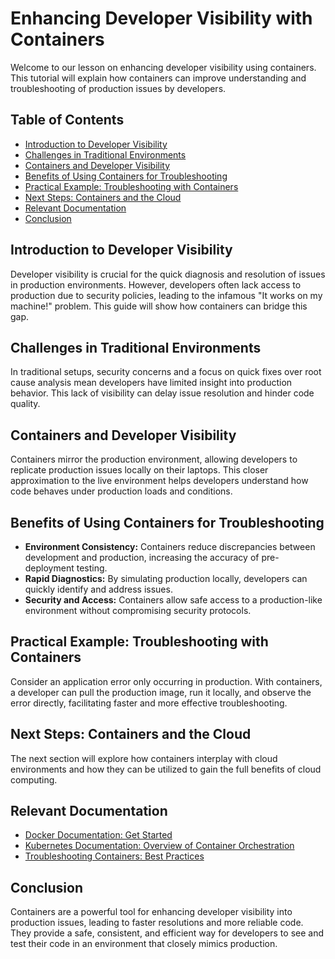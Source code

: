 # Enhancing Developer Visibility with Containers

Welcome to our lesson on enhancing developer visibility using containers. This tutorial will explain how containers can improve understanding and troubleshooting of production issues by developers.

## Table of Contents

- [Introduction to Developer Visibility](#introduction-to-developer-visibility)
- [Challenges in Traditional Environments](#challenges-in-traditional-environments)
- [Containers and Developer Visibility](#containers-and-developer-visibility)
- [Benefits of Using Containers for Troubleshooting](#benefits-of-using-containers-for-troubleshooting)
- [Practical Example: Troubleshooting with Containers](#practical-example-troubleshooting-with-containers)
- [Next Steps: Containers and the Cloud](#next-steps-containers-and-the-cloud)
- [Relevant Documentation](#relevant-documentation)
- [Conclusion](#conclusion)

## Introduction to Developer Visibility

Developer visibility is crucial for the quick diagnosis and resolution of issues in production environments. However, developers often lack access to production due to security policies, leading to the infamous "It works on my machine!" problem. This guide will show how containers can bridge this gap.

## Challenges in Traditional Environments

In traditional setups, security concerns and a focus on quick fixes over root cause analysis mean developers have limited insight into production behavior. This lack of visibility can delay issue resolution and hinder code quality.

## Containers and Developer Visibility

Containers mirror the production environment, allowing developers to replicate production issues locally on their laptops. This closer approximation to the live environment helps developers understand how code behaves under production loads and conditions.

## Benefits of Using Containers for Troubleshooting

- **Environment Consistency:** Containers reduce discrepancies between development and production, increasing the accuracy of pre-deployment testing.
- **Rapid Diagnostics:** By simulating production locally, developers can quickly identify and address issues.
- **Security and Access:** Containers allow safe access to a production-like environment without compromising security protocols.

## Practical Example: Troubleshooting with Containers

Consider an application error only occurring in production. With containers, a developer can pull the production image, run it locally, and observe the error directly, facilitating faster and more effective troubleshooting.

## Next Steps: Containers and the Cloud

The next section will explore how containers interplay with cloud environments and how they can be utilized to gain the full benefits of cloud computing.

## Relevant Documentation

- [Docker Documentation: Get Started](https://docs.docker.com/get-started/)
- [Kubernetes Documentation: Overview of Container Orchestration](https://kubernetes.io/docs/concepts/overview/what-is-kubernetes/)
- [Troubleshooting Containers: Best Practices](https://www.cncf.io/phippy-troubleshooting/)

## Conclusion

Containers are a powerful tool for enhancing developer visibility into production issues, leading to faster resolutions and more reliable code. They provide a safe, consistent, and efficient way for developers to see and test their code in an environment that closely mimics production.
